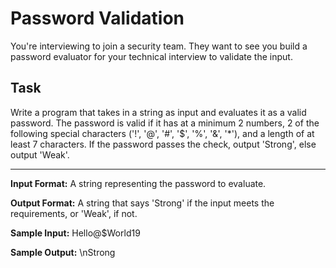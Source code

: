 # Password Validation

You're interviewing to join a security team. They want to see you build a password evaluator for your technical interview to validate the input.

## Task
Write a program that takes in a string as input and evaluates it as a valid password. The password is valid if it has at a minimum 2 numbers, 2 of the following special characters ('!', '@', '#', '$', '%', '&', '*'), and a length of at least 7 characters.
If the password passes the check, output 'Strong', else output 'Weak'.

---

**Input Format:**
A string representing the password to evaluate.

**Output Format:**
A string that says 'Strong' if the input meets the requirements, or 'Weak', if not.

**Sample Input:**
Hello@$World19

**Sample Output:**
\nStrong
